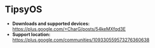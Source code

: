# TipsyOS

+ **Downloads and supported devices:** https://plus.google.com/+CharG/posts/54keMXfqd3E
+ **Support location:** https://plus.google.com/communities/109330559573276360638
